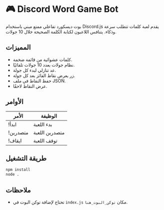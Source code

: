 # 🎮 Discord Word Game Bot

بوت ديسكورد تفاعلي ممتع مبني باستخدام Discord.js يقدم لعبة كلمات تتطلب سرعة وذكاء. يتنافس اللاعبون لكتابة الكلمة الصحيحة خلال 10 جولات.

## المميزات

- كلمات عشوائية من قائمة ضخمة.
- نظام جولات بعدد 10 جولات تلقائيًا.
- عد تنازلي لبدء كل جولة.
- زر يعرض نقاط الفائز بعد كل جولة.
- حفظ النقاط في ملف JSON.
- عرض النقاط لاحقًا.

## الأوامر

| الأمر      | الوظيفة               |
|------------|------------------------|
| !ابدأ      | بدء اللعبة              |
| !متصدرين   | متصدرين اللعبة   |
| !ايقاف     | توقف اللعبة            |

## طريقة التشغيل

```bash
npm install
node .
```

## ملاحظات

- تحتاج لإضافة توكن البوت في `index.js` مكان `توكن_البوت_هنا`.
